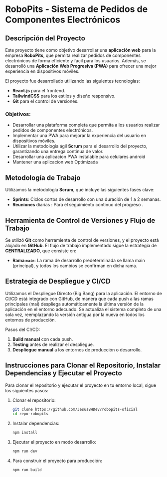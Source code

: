 # RoboPits - Sistema de Pedidos de Componentes Electrónicos

## Descripción del Proyecto
Este proyecto tiene como objetivo desarrollar una **aplicación web** para la empresa **RoboPits**, que permita realizar pedidos de componentes electrónicos de forma eficiente y fácil para los usuarios. Además, se desarrolló una **Aplicación Web Progresiva (PWA)** para ofrecer una mejor experiencia en dispositivos móviles.

El proyecto fue desarrollado utilizando las siguientes tecnologías:
- **React.js** para el frontend.
- **TailwindCSS** para los estilos y diseño responsivo.
- **Git** para el control de versiones.

### Objetivos:
- Desarrollar una plataforma completa que permita a los usuarios realizar pedidos de componentes electrónicos.
- Implementar una PWA para mejorar la experiencia del usuario en dispositivos móviles.
- Utilizar la metodología ágil **Scrum** para el desarrollo del proyecto, garantizando una entrega continua de valor.
- Desarrollar una aplicacion PWA instalable para celulares android
- Mantener una aplicacion web Optimizada 

## Metodología de Trabajo

Utilizamos la metodología **Scrum**, que incluye las siguientes fases clave:
- **Sprints**: Ciclos cortos de desarrollo con una duración de 1 a 2 semanas.
- **Reuniones** diarias : Para el seguimiento continuo del progreso .

## Herramienta de Control de Versiones y Flujo de Trabajo

Se utilizó **Git** como herramienta de control de versiones, y el proyecto está alojado en **GitHub**. El flujo de trabajo implementado sigue la estrategia de **CENTRALIZADO**, que consiste en:
- **Rama `main`**: La rama de desarrollo predeterminada se llama main (principal), y todos los cambios se confirman en dicha rama.

## Estrategia de Despliegue y CI/CD

Utilizamos el Despliegue Directo (Big Bang) para la aplicación. El entorno de CI/CD está integrado con GitHub, de manera que cada push a las ramas principales (mai) despliega automáticamente la última versión de la aplicación en el entorno adecuado. Se actualiza el sistema completo de una sola vez, reemplazando la versión antigua por la nueva en todos los entornos de producción.

Pasos del CI/CD:
1. **Build manual** con cada push.
2. **Testing** antes de realizar el despliegue.
3. **Despliegue manual** a los entornos de producción o desarrollo.

## Instrucciones para Clonar el Repositorio, Instalar Dependencias y Ejecutar el Proyecto

Para clonar el repositorio y ejecutar el proyecto en tu entorno local, sigue los siguientes pasos:

1. Clonar el repositorio:
   ```bash
   git clone https://github.com/JesusBHDev/robopits-oficial
   cd repo-robopits
   ```

2. Instalar dependencias:
   ```bash
   npm install
   ```

3. Ejecutar el proyecto en modo desarrollo:
   ```bash
   npm run dev
   ```

4. Para construir el proyecto para producción:
   ```bash
   npm run build
   ```
